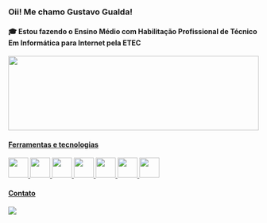### Oii! Me chamo Gustavo Gualda! 

#### :mortar_board: Estou fazendo o Ensino Médio com Habilitação Profissional de Técnico Em Informática para Internet pela ETEC



<div align="center" style="display: inline_block" >
<a href="https://github.com/iCrowleySHR">
<img height="150em" width="100%"src="https://github-readme-stats.vercel.app/api/top-langs/?username=iCrowleySHR&layout=compact&langs_count=20&theme=cobalt"/>
</div>

 #### Ferramentas e tecnologias

<img src="https://cdn.jsdelivr.net/gh/devicons/devicon/icons/php/php-original.svg" width="40px" height="40px"/>   <img src="https://cdn.jsdelivr.net/gh/devicons/devicon/icons/html5/html5-original.svg" width="40px" height="40px"/>   <img src="https://cdn.jsdelivr.net/gh/devicons/devicon/icons/css3/css3-original.svg" width="40px" height="40px"/>   <img src="https://cdn.jsdelivr.net/gh/devicons/devicon/icons/javascript/javascript-original.svg" width="40px" height="40px"/>   <img src="https://cdn.jsdelivr.net/gh/devicons/devicon/icons/react/react-original-wordmark.svg" width="40px" height="40px"/>
<img src="https://cdn.jsdelivr.net/gh/devicons/devicon/icons/sass/sass-original.svg" width="40px" height="40px"/>
<img src="https://cdn.jsdelivr.net/gh/devicons/devicon/icons/mysql/mysql-original-wordmark.svg" width="40px" height="40px" />


  
  #### Contato

<div >
<a href="https://instagram.com/dumoresco" target="blank"><img src="https://img.shields.io/badge/-Instagram-%23E4405F?style=for-the-badge&logo=instagram&logoColor=white" target="_blank"></a>
</div>



#
